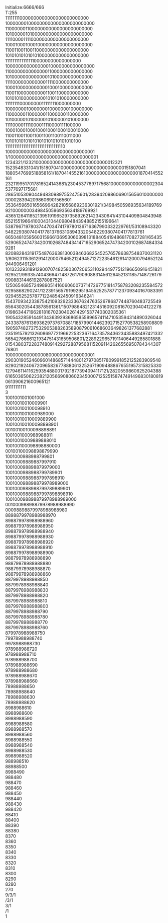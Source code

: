 Initialize:6666/666<br>
T:255<br>
111111110000000000000000000000000<br>
100000001000000000000000000000000<br>
110000001100000000000000000000000<br>
101000001010000000000000000000000<br>
111100001111000000000000000000000<br>
100010001000100000000000000000000<br>
110011001100110000000000000000000<br>
101010101010101000000000000000000<br>
111111111111111100000000000000000<br>
100000000000000010000000000000000<br>
110000000000000011000000000000000<br>
101000000000000010100000000000000<br>
111100000000000011110000000000000<br>
100010000000000010001000000000000<br>
110011000000000011001100000000000<br>
101010100000000010101010000000000<br>
111111110000000011111111000000000<br>
100000001000000010000000100000000<br>
110000001100000011000000110000000<br>
101000001010000010100000101000000<br>
111100001111000011110000111100000<br>
100010001000100010001000100010000<br>
110011001100110011001100110011000<br>
101010101010101010101010101010100<br>
111111111111111111111111111111110<br>
100000000000000000000000000000001<br>
1/100000000000000000000000000000001<br>
1234321/1232100000000000000000000000000012321<br>
1523548331041/15180704100000000000000000000000151807041<br>
1880547699518858161/187041455216100000000000000000001870414552161<br>
2321199517017816524143681/2304537769717568100000000000000023045377697175681<br>
2865105309044948309897552475601/28394209860690156560100000000000283942098606901565601<br>
3536459650165669642821056869236301921/349845059693563418976992100000003498450596935634189769921<br>
4365126411852139519196529735892621423430641/4310440980484394885215519664100043104409804843948852155196641<br>
5387967197803744703474179780136716367990332229761/53108943320548229380740417781376631089433205482293807404177813761<br>
6650481059560315966136953060398131884054194868170827281/654355290652474734200102687484341471652906524747342001026874843349281<br>
8208828431917548763638130038463682545257657863875483700311201/8062311536129141200079465212494571272235461291412000794652124944906491201<br>
10132329318912900707482580307206531102944977512196650916451821929521/99335740436647148726179090883145612645213118571487261790908831446192878087521<br>
12506546857249890514160606007371472677518147587832082355845729295868290241/1223915657919929519455252578771237093401670833919294552525787712248542450916346241<br>
15437093423387542109329233367624763526786877448760483725549856430205443878561361/15079864821231451609208167023040412227801986344719628181670230402614291537740302035361<br>
19054328591449134363929368659559965741147105359431489032604424338787613693629737670881/185799014462392715277053825890880919058748273753290538826358908790610686036498261377682881<br>
23519157921326086977219662253236716473578436234358834974213325654276666121934751431659506801/2289229657191140644928580188801543803722837480914292728879568115209114262655695078434430776801<br>
100000000000000800000000000000001
290301905246096014868571444801279708517809991852125283909548829021924067209658267788806132526719094888676551957315825330127946114116259354880017921877394094117121/28205598606252043886165036506223821205669080602345000712525158747491496830180819061390621600965121<br>
91111111111<br>
3<br>
1001001001001000<br>
10010010010009901<br>
100100100100098910<br>
1001001001000989000<br>
10010010010009889900<br>
100100100100098898901<br>
00100100100098898891<br>
1001001000988988811<br>
10010010009889888010<br>
100100100098898880000<br>
00100100098898879990<br>
1001000988988799801<br>
10010009889887997910<br>
100100098898879979000<br>
1001000988988799789901<br>
10010009889887997898910<br>
100100098898879978989000<br>
1001000988988799789889901<br>
10010009889887997898898910<br>
100100098898879978988989000<br>
00100098898879978988988990<br>
00098898879978988988980<br>
8898879978988988970<br>
898879978988988960<br>
898879978988988950<br>
898879978988988940<br>
898879978988988930<br>
898879978988988920<br>
898879978988988910<br>
898879978988988900<br>
98879978988988890<br>
98879978988988880<br>
98879978988988870<br>
98879978988988860<br>
8879978988988850<br>
8879978988988840<br>
8879978988988830<br>
8879978988988820<br>
8879978988988810<br>
8879978988988800<br>
8879978988988790<br>
8879978988988780<br>
8879978988988770<br>
8879978988988760<br>
879978988988750<br>
79978988988740<br>
9978988988730<br>
978988988720<br>
978988988710<br>
978988988700<br>
978988988690<br>
978988988680<br>
978988988670<br>
978988988660<br>
78988988650<br>
78988988640<br>
78988988630<br>
78988988620<br>
8988988610<br>
8988988600<br>
8988988590<br>
8988988580<br>
8988988570<br>
8988988560<br>
8988988550<br>
8988988540<br>
8988988530<br>
8988988520<br>
988988510<br>
88988500<br>
8988490<br>
988480<br>
988470<br>
988460<br>
988450<br>
988440<br>
988430<br>
988420<br>
88410<br>
88400<br>
88390<br>
88380<br>
8370<br>
8360<br>
8350<br>
8340<br>
8330<br>
8320<br>
8310<br>
8300<br>
8290<br>
8280<br>
270<br>
9/3/1<br>
/3/1<br>
3/1<br>
/1<br>
1<br>
